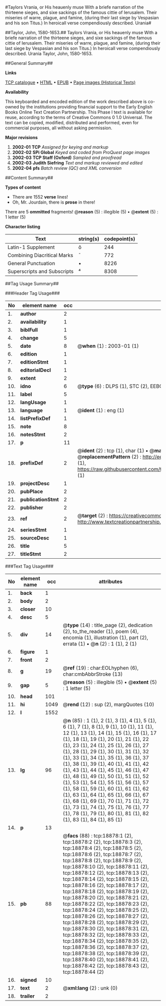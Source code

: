 #Taylors Vrania, or His heauenly muse With a briefe narration of the thirteene sieges, and sixe sackings of the famous cittie of Ierusalem. Their miseries of warre, plague, and famine, (during their last siege by Vespasian and his son Titus.) In heroicall verse compendiously described. Urania#

##Taylor, John, 1580-1653.##
Taylors Vrania, or His heauenly muse With a briefe narration of the thirteene sieges, and sixe sackings of the famous cittie of Ierusalem. Their miseries of warre, plague, and famine, (during their last siege by Vespasian and his son Titus.) In heroicall verse compendiously described.
Urania
Taylor, John, 1580-1653.

##General Summary##

**Links**

[TCP catalogue](http://www.ota.ox.ac.uk/tcp/)  • 
[HTML](http://tei.it.ox.ac.uk/tcp/Texts-HTML/free/A13/A13512.html)  • 
[EPUB](http://tei.it.ox.ac.uk/tcp/Texts-EPUB/free/A13/A13512.epub) • 
[Page images (Historical Texts)](https://data.historicaltexts.jisc.ac.uk/view?pubId=eebo-99853494e&pageId=eebo-99853494e-18878-1)

**Availability**

This keyboarded and encoded edition of the
	       work described above is co-owned by the institutions
	       providing financial support to the Early English Books
	       Online Text Creation Partnership. This Phase I text is
	       available for reuse, according to the terms of Creative
	       Commons 0 1.0 Universal. The text can be copied,
	       modified, distributed and performed, even for
	       commercial purposes, all without asking permission.

**Major revisions**

1. __2002-01__ __TCP__ *Assigned for keying and markup*
1. __2002-02__ __SPi Global__ *Keyed and coded from ProQuest page images*
1. __2002-03__ __TCP Staff (Oxford)__ *Sampled and proofread*
1. __2002-03__ __Judith Siefring__ *Text and markup reviewed and edited*
1. __2002-04__ __pfs__ *Batch review (QC) and XML conversion*

##Content Summary##

**Types of content**

  * There are 1552 **verse** lines!
  * Oh, Mr. Jourdain, there is **prose** in there!

There are 5 **ommitted** fragments! 
 @__reason__ (5) : illegible (5)  •  @__extent__ (5) : 1 letter (5)

**Character listing**


|Text|string(s)|codepoint(s)|
|---|---|---|
|Latin-1 Supplement|ô|244|
|Combining             Diacritical Marks|̄|772|
|General Punctuation|•|8226|
|Superscripts             and Subscripts|⁴|8308|

##Tag Usage Summary##

###Header Tag Usage###

|No|element name|occ|attributes|
|---|---|---|---|
|1.|__author__|2||
|2.|__availability__|1||
|3.|__biblFull__|1||
|4.|__change__|5||
|5.|__date__|8| @__when__ (1) : 2003-01 (1)|
|6.|__edition__|1||
|7.|__editionStmt__|1||
|8.|__editorialDecl__|1||
|9.|__extent__|2||
|10.|__idno__|6| @__type__ (6) : DLPS (1), STC (2), EEBO-CITATION (1), PROQUEST (1), VID (1)|
|11.|__label__|5||
|12.|__langUsage__|1||
|13.|__language__|1| @__ident__ (1) : eng (1)|
|14.|__listPrefixDef__|1||
|15.|__note__|8||
|16.|__notesStmt__|2||
|17.|__p__|11||
|18.|__prefixDef__|2| @__ident__ (2) : tcp (1), char (1)  •  @__matchPattern__ (2) : ([0-9\-]+):([0-9IVX]+) (1), (.+) (1)  •  @__replacementPattern__ (2) : http://eebo.chadwyck.com/downloadtiff?vid=$1&page=$2 (1), https://raw.githubusercontent.com/textcreationpartnership/Texts/master/tcpchars.xml#$1 (1)|
|19.|__projectDesc__|1||
|20.|__pubPlace__|2||
|21.|__publicationStmt__|2||
|22.|__publisher__|2||
|23.|__ref__|2| @__target__ (2) : https://creativecommons.org/publicdomain/zero/1.0/ (1), http://www.textcreationpartnership.org/docs/. (1)|
|24.|__seriesStmt__|1||
|25.|__sourceDesc__|1||
|26.|__title__|5||
|27.|__titleStmt__|2||


###Text Tag Usage###

|No|element name|occ|attributes|
|---|---|---|---|
|1.|__back__|1||
|2.|__body__|2||
|3.|__closer__|10||
|4.|__desc__|5||
|5.|__div__|14| @__type__ (14) : title_page (2), dedication (2), to_the_reader (1), poem (4), encomia (1), illustration (1), part (2), errata (1)  •  @__n__ (2) : 1 (1), 2 (1)|
|6.|__figure__|1||
|7.|__front__|2||
|8.|__g__|19| @__ref__ (19) : char:EOLhyphen (6), char:cmbAbbrStroke (13)|
|9.|__gap__|5| @__reason__ (5) : illegible (5)  •  @__extent__ (5) : 1 letter (5)|
|10.|__head__|101||
|11.|__hi__|1049| @__rend__ (12) : sup (2), margQuotes (10)|
|12.|__l__|1552||
|13.|__lg__|96| @__n__ (85) : 1 (1), 2 (1), 3 (1), 4 (1), 5 (1), 6 (1), 7 (1), 8 (1), 9 (1), 10 (1), 11 (1), 12 (1), 13 (1), 14 (1), 15 (1), 16 (1), 17 (1), 18 (1), 19 (1), 20 (1), 21 (1), 22 (1), 23 (1), 24 (1), 25 (1), 26 (1), 27 (1), 28 (1), 29 (1), 30 (1), 31 (1), 32 (1), 33 (1), 34 (1), 35 (1), 36 (1), 37 (1), 38 (1), 39 (1), 40 (1), 41 (1), 42 (1), 43 (1), 44 (1), 45 (1), 46 (1), 47 (1), 48 (1), 49 (1), 50 (1), 51 (1), 52 (1), 53 (1), 54 (1), 55 (1), 56 (1), 57 (1), 58 (1), 59 (1), 60 (1), 61 (1), 62 (1), 63 (1), 64 (1), 65 (1), 66 (1), 67 (1), 68 (1), 69 (1), 70 (1), 71 (1), 72 (1), 73 (1), 74 (1), 75 (1), 76 (1), 77 (1), 78 (1), 79 (1), 80 (1), 81 (1), 82 (1), 83 (1), 84 (1), 85 (1)|
|14.|__p__|13||
|15.|__pb__|88| @__facs__ (88) : tcp:18878:1 (2), tcp:18878:2 (2), tcp:18878:3 (2), tcp:18878:4 (2), tcp:18878:5 (2), tcp:18878:6 (2), tcp:18878:7 (2), tcp:18878:8 (2), tcp:18878:9 (2), tcp:18878:10 (2), tcp:18878:11 (2), tcp:18878:12 (2), tcp:18878:13 (2), tcp:18878:14 (2), tcp:18878:15 (2), tcp:18878:16 (2), tcp:18878:17 (2), tcp:18878:18 (2), tcp:18878:19 (2), tcp:18878:20 (2), tcp:18878:21 (2), tcp:18878:22 (2), tcp:18878:23 (2), tcp:18878:24 (2), tcp:18878:25 (2), tcp:18878:26 (2), tcp:18878:27 (2), tcp:18878:28 (2), tcp:18878:29 (2), tcp:18878:30 (2), tcp:18878:31 (2), tcp:18878:32 (2), tcp:18878:33 (2), tcp:18878:34 (2), tcp:18878:35 (2), tcp:18878:36 (2), tcp:18878:37 (2), tcp:18878:38 (2), tcp:18878:39 (2), tcp:18878:40 (2), tcp:18878:41 (2), tcp:18878:42 (2), tcp:18878:43 (2), tcp:18878:44 (2)|
|16.|__signed__|10||
|17.|__text__|2| @__xml:lang__ (2) : unk (0)|
|18.|__trailer__|2||
